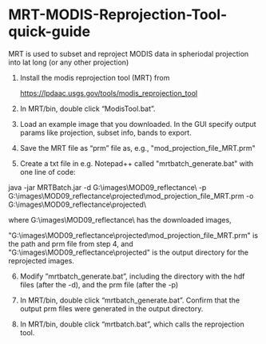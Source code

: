 # MRT-MODIS-Reprojection-Tool-quick-guide

MRT is used to subset and reproject MODIS data in spheriodal projection into lat long (or any other projection)

1.  Install the modis reprojection tool (MRT) from

	https://lpdaac.usgs.gov/tools/modis_reprojection_tool
	
2.  In MRT/bin, double click “ModisTool.bat”.

3.  Load an example image that you downloaded.  In the GUI specify output params like projection, subset info, bands to export. 

4.  Save the MRT file as “prm” file as, e.g., "mod_projection_file_MRT.prm"

5.  Create a txt file in e.g. Notepad++ called "mrtbatch_generate.bat" with one line of code:

java -jar MRTBatch.jar -d G:\images\MOD09_reflectance\ -p G:\images\MOD09_reflectance\projected\mod_projection_file_MRT.prm -o G:\images\MOD09_reflectance\projected\

where G:\images\MOD09_reflectance\ has the downloaded images, 

"G:\images\MOD09_reflectance\projected\mod_projection_file_MRT.prm" is the path and prm file from step 4, and "G:\images\MOD09_reflectance\projected\" is the output directory for the reprojected images.

6.  Modify ”mrtbatch_generate.bat”, including the directory with the hdf files (after the -d), and the prm file (after the -p)

7.  In MRT/bin, double click “mrtbatch_generate.bat”.  Confirm that the output prm files were generated in the output directory.

8.  In MRT/bin, double click “mrtbatch.bat”, which calls the reprojection tool.


